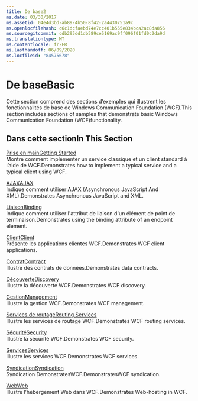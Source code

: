 ```yaml
---
title: De base2
ms.date: 03/30/2017
ms.assetid: 04e4d3bd-ab89-4b50-8f42-2a4430751a9c
ms.openlocfilehash: c6c1dcfaebd74e7cc401b555e834bca2ac8da856
ms.sourcegitcommit: cdb295dd1db589ce5169ac9ff096f01fd0c2da9d
ms.translationtype: MT
ms.contentlocale: fr-FR
ms.lasthandoff: 06/09/2020
ms.locfileid: "84575678"
---
```

# <a name="basic"></a><span data-ttu-id="6e49e-102">De base</span><span class="sxs-lookup"><span data-stu-id="6e49e-102">Basic</span></span>
<span data-ttu-id="6e49e-103">Cette section comprend des sections d’exemples qui illustrent les fonctionnalités de base de Windows Communication Foundation (WCF).</span><span class="sxs-lookup"><span data-stu-id="6e49e-103">This section includes sections of samples that demonstrate basic Windows Communication Foundation (WCF)functionality.</span></span>  
  
## <a name="in-this-section"></a><span data-ttu-id="6e49e-104">Dans cette section</span><span class="sxs-lookup"><span data-stu-id="6e49e-104">In This Section</span></span>  
 [<span data-ttu-id="6e49e-105">Prise en main</span><span class="sxs-lookup"><span data-stu-id="6e49e-105">Getting Started</span></span>](getting-started-sample.md)  
 <span data-ttu-id="6e49e-106">Montre comment implémenter un service classique et un client standard à l’aide de WCF.</span><span class="sxs-lookup"><span data-stu-id="6e49e-106">Demonstrates how to implement a typical service and a typical client using WCF.</span></span>  
  
 [<span data-ttu-id="6e49e-107">AJAX</span><span class="sxs-lookup"><span data-stu-id="6e49e-107">AJAX</span></span>](ajax.md)  
 <span data-ttu-id="6e49e-108">Indique comment utiliser AJAX (Asynchronous JavaScript And XML).</span><span class="sxs-lookup"><span data-stu-id="6e49e-108">Demonstrates Asynchronous JavaScript and XML.</span></span>  
  
 [<span data-ttu-id="6e49e-109">Liaison</span><span class="sxs-lookup"><span data-stu-id="6e49e-109">Binding</span></span>](binding.md)  
 <span data-ttu-id="6e49e-110">Indique comment utiliser l'attribut de liaison d'un élément de point de terminaison.</span><span class="sxs-lookup"><span data-stu-id="6e49e-110">Demonstrates using the binding attribute of an endpoint element.</span></span>  
  
 [<span data-ttu-id="6e49e-111">Client</span><span class="sxs-lookup"><span data-stu-id="6e49e-111">Client</span></span>](client.md)  
 <span data-ttu-id="6e49e-112">Présente les applications clientes WCF.</span><span class="sxs-lookup"><span data-stu-id="6e49e-112">Demonstrates WCF client applications.</span></span>  
  
 [<span data-ttu-id="6e49e-113">Contrat</span><span class="sxs-lookup"><span data-stu-id="6e49e-113">Contract</span></span>](contract.md)  
 <span data-ttu-id="6e49e-114">Illustre des contrats de données.</span><span class="sxs-lookup"><span data-stu-id="6e49e-114">Demonstrates data contracts.</span></span>  
  
 [<span data-ttu-id="6e49e-115">Découverte</span><span class="sxs-lookup"><span data-stu-id="6e49e-115">Discovery</span></span>](discovery-samples.md)  
 <span data-ttu-id="6e49e-116">Illustre la découverte WCF.</span><span class="sxs-lookup"><span data-stu-id="6e49e-116">Demonstrates WCF discovery.</span></span>  
  
 [<span data-ttu-id="6e49e-117">Gestion</span><span class="sxs-lookup"><span data-stu-id="6e49e-117">Management</span></span>](management.md)  
 <span data-ttu-id="6e49e-118">Illustre la gestion WCF.</span><span class="sxs-lookup"><span data-stu-id="6e49e-118">Demonstrates WCF management.</span></span>  
  
 [<span data-ttu-id="6e49e-119">Services de routage</span><span class="sxs-lookup"><span data-stu-id="6e49e-119">Routing Services</span></span>](routing-services.md)  
 <span data-ttu-id="6e49e-120">Illustre les services de routage WCF.</span><span class="sxs-lookup"><span data-stu-id="6e49e-120">Demonstrates WCF routing services.</span></span>  
  
 [<span data-ttu-id="6e49e-121">Sécurité</span><span class="sxs-lookup"><span data-stu-id="6e49e-121">Security</span></span>](security-in-wcf.md)  
 <span data-ttu-id="6e49e-122">Illustre la sécurité WCF.</span><span class="sxs-lookup"><span data-stu-id="6e49e-122">Demonstrates WCF security.</span></span>  
  
 [<span data-ttu-id="6e49e-123">Services</span><span class="sxs-lookup"><span data-stu-id="6e49e-123">Services</span></span>](services.md)  
 <span data-ttu-id="6e49e-124">Illustre les services WCF.</span><span class="sxs-lookup"><span data-stu-id="6e49e-124">Demonstrates WCF services.</span></span>  
  
 [<span data-ttu-id="6e49e-125">Syndication</span><span class="sxs-lookup"><span data-stu-id="6e49e-125">Syndication</span></span>](syndication.md)  
 <span data-ttu-id="6e49e-126">Syndication DemonstratesWCF.</span><span class="sxs-lookup"><span data-stu-id="6e49e-126">DemonstratesWCF syndication.</span></span>  
  
 [<span data-ttu-id="6e49e-127">Web</span><span class="sxs-lookup"><span data-stu-id="6e49e-127">Web</span></span>](web.md)  
 <span data-ttu-id="6e49e-128">Illustre l’hébergement Web dans WCF.</span><span class="sxs-lookup"><span data-stu-id="6e49e-128">Demonstrates Web-hosting in WCF.</span></span>
